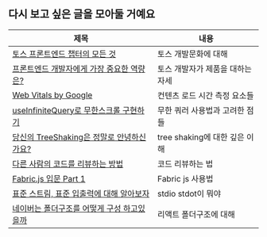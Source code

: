 ## 다시 보고 싶은 글을 모아둘 거예요

| 제목                                                                                              | 내용                             |
| ------------------------------------------------------------------------------------------------- | -------------------------------- |
| [토스 프론트엔드 챕터의 모든 것](https://tosspublic.notion.site/cc9367e44ff6424181899f3cf250f5d2) | 토스 개발문화에 대해             |
| [프론트엔드 개발자에게 가장 중요한 역량은?](https://blog.toss.im/article/toss-frontend-chapter)   | 토스 개발자가 제품을 대하는 자세 |
| [Web Vitals by Google](https://web.dev/articles/vitals?hl=ko)   | 컨텐츠 로드 시간 측정 요소들 |
| [useInfiniteQuery로 무한스크롤 구현하기](https://oliveyoung.tech/blog/2023-10-04/useInfiniteQuery-scroll/)   | 무한 쿼러 사용법과 고려한 점들 |
| [당신의 TreeShaking은 정말로 안녕하신가요?](https://helloinyong.tistory.com/m/357)   | tree shaking에 대한 깊은 이해 |
| [다른 사람의 코드를 리뷰하는 방법](https://www.jbee.io/articles/essay/%EB%8B%A4%EB%A5%B8%20%EC%82%AC%EB%9E%8C%EC%9D%98%20%EC%BD%94%EB%93%9C%EB%A5%BC%20%EB%A6%AC%EB%B7%B0%ED%95%98%EB%8A%94%20%EB%B0%A9%EB%B2%95)   | 코드 리뷰하는 법 |
| [Fabric.js 입문 Part 1](https://medium.com/@seohyoda/fabric-js-%EC%9E%85%EB%AC%B8-part-1-78dd390536cf)   | Fabric js 사용법 |
| [표준 스트림, 표준 입출력에 대해 알아보자](https://shoark7.github.io/programming/knowledge/what-is-standard-stream)   | stdio stdot이 뭐야 |
| [네이버는 폴더구조를 어떻게 구성 하고있을까](https://joong-sunny.github.io/react/react7/#google_vignette)   | 리액트 폴더구조에 대해 |
